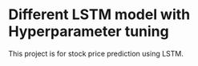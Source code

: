 # Different LSTM model with Hyperparameter tuning
This project is for stock price prediction using LSTM.